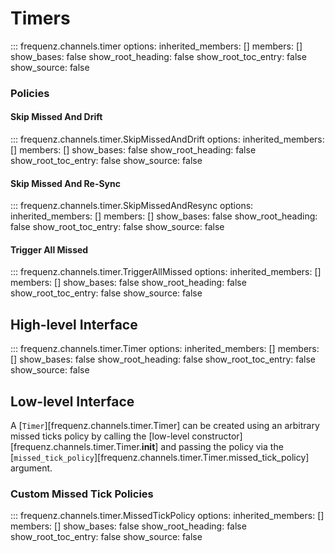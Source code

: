 # Timers

::: frequenz.channels.timer
    options:
        inherited_members: []
        members: []
        show_bases: false
        show_root_heading: false
        show_root_toc_entry: false
        show_source: false

### Policies

#### Skip Missed And Drift

::: frequenz.channels.timer.SkipMissedAndDrift
    options:
        inherited_members: []
        members: []
        show_bases: false
        show_root_heading: false
        show_root_toc_entry: false
        show_source: false

#### Skip Missed And Re-Sync

::: frequenz.channels.timer.SkipMissedAndResync
    options:
        inherited_members: []
        members: []
        show_bases: false
        show_root_heading: false
        show_root_toc_entry: false
        show_source: false

#### Trigger All Missed

::: frequenz.channels.timer.TriggerAllMissed
    options:
        inherited_members: []
        members: []
        show_bases: false
        show_root_heading: false
        show_root_toc_entry: false
        show_source: false

## High-level Interface

::: frequenz.channels.timer.Timer
    options:
        inherited_members: []
        members: []
        show_bases: false
        show_root_heading: false
        show_root_toc_entry: false
        show_source: false


## Low-level Interface

A [`Timer`][frequenz.channels.timer.Timer] can be created using an arbitrary missed
ticks policy by calling the [low-level
constructor][frequenz.channels.timer.Timer.__init__] and passing the policy via the
[`missed_tick_policy`][frequenz.channels.timer.Timer.missed_tick_policy] argument.

### Custom Missed Tick Policies

::: frequenz.channels.timer.MissedTickPolicy
    options:
        inherited_members: []
        members: []
        show_bases: false
        show_root_heading: false
        show_root_toc_entry: false
        show_source: false
